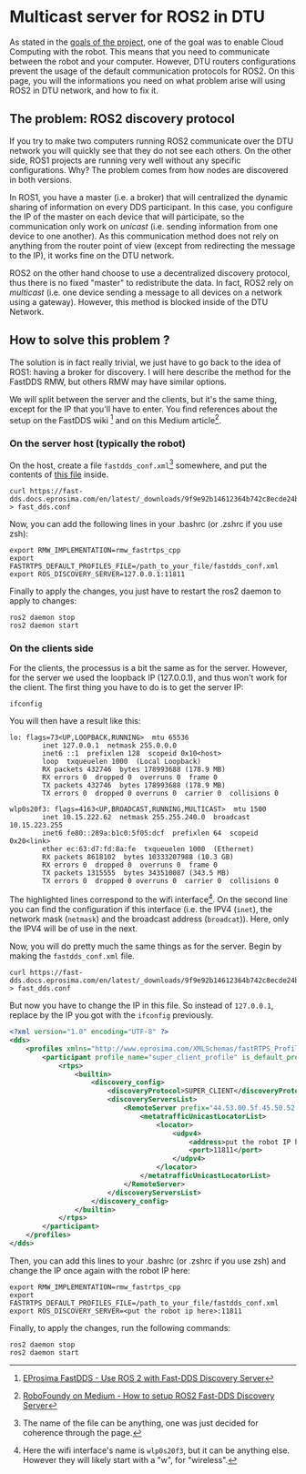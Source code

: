 # Multicast server for ROS2 in DTU

As stated in the [goals of the project](../../introduction/why), one of the goal was to enable Cloud Computing with the robot. This means that you need to communicate between the robot and your computer. However, DTU routers configurations prevent the usage of the default communication protocols for ROS2. On this page, you will the informations you need on what problem arise will using ROS2 in DTU network, and how to fix it.

## The problem: ROS2 discovery protocol

If you try to make two computers running ROS2 communicate over the DTU network you will quickly see that they do not see each others. On the other side, ROS1 projects are running very well without any specific configurations. Why? The problem comes from how nodes are discovered in both versions.

In ROS1, you have a master (i.e. a broker) that will centralized the dynamic sharing of information on every DDS participant. In this case, you configure the IP of the master on each device that will participate, so the communication only work on *unicast* (i.e. sending information from one device to one another). As this communication method does not rely on anything from the router point of view (except from redirecting the message to the IP), it works fine on the DTU network.

ROS2 on the other hand choose to use a decentralized discovery protocol, thus there is no fixed "master" to redistribute the data. In fact, ROS2 rely on *multicast* (i.e. one device sending a message to all devices on a network using a gateway). However, this method is blocked inside of the DTU Network. 

## How to solve this problem ?

The solution is in fact really trivial, we just have to go back to the idea of ROS1: having a broker for discovery. I will here describe the method for the FastDDS RMW, but others RMW may have similar options.

We will split between the server and the clients, but it's the same thing, except for the IP that you'll have to enter. You find references about the setup on the FastDDS wiki [^1] and on this Medium article[^2]. 


### On the server host (typically the robot)

On the host, create a file `fastdds_conf.xml`[^3] somewhere, and put the contents of [this file](https://fast-dds.docs.eprosima.com/en/latest/_downloads/9f9e92b14612364b742c8ecde24b3d24/super_client_configuration_file.xml) inside.
```shell
curl https://fast-dds.docs.eprosima.com/en/latest/_downloads/9f9e92b14612364b742c8ecde24b3d24/super_client_configuration_file.xml > fast_dds.conf
```

Now, you can add the following lines in your .bashrc (or .zshrc if you use zsh):

```shell
export RMW_IMPLEMENTATION=rmw_fastrtps_cpp
export FASTRTPS_DEFAULT_PROFILES_FILE=/path_to_your_file/fastdds_conf.xml
export ROS_DISCOVERY_SERVER=127.0.0.1:11811
```

Finally to apply the changes, you just have to restart the ros2 daemon to apply to changes:

```shell
ros2 daemon stop
ros2 daemon start
```

### On the clients side

For the clients, the processus is a bit the same as for the server. However, for the server we used the loopback IP (127.0.0.1), and thus won't work for the client. The first thing you have to do is to get the server IP:

```shell title="Run this on the robot"
ifconfig
```

You will then have a result like this:

```shell hl_lines="10 11"
lo: flags=73<UP,LOOPBACK,RUNNING>  mtu 65536
        inet 127.0.0.1  netmask 255.0.0.0
        inet6 ::1  prefixlen 128  scopeid 0x10<host>
        loop  txqueuelen 1000  (Local Loopback)
        RX packets 432746  bytes 178993688 (178.9 MB)
        RX errors 0  dropped 0  overruns 0  frame 0
        TX packets 432746  bytes 178993688 (178.9 MB)
        TX errors 0  dropped 0 overruns 0  carrier 0  collisions 0

wlp0s20f3: flags=4163<UP,BROADCAST,RUNNING,MULTICAST>  mtu 1500
        inet 10.15.222.62  netmask 255.255.240.0  broadcast 10.15.223.255
        inet6 fe80::289a:b1c0:5f05:dcf  prefixlen 64  scopeid 0x20<link>
        ether ec:63:d7:fd:8a:fe  txqueuelen 1000  (Ethernet)
        RX packets 8618102  bytes 10333207988 (10.3 GB)
        RX errors 0  dropped 0  overruns 0  frame 0
        TX packets 1315555  bytes 343510087 (343.5 MB)
        TX errors 0  dropped 0 overruns 0  carrier 0  collisions 0
```

The highlighted lines correspond to the wifi interface[^4]. On the second line you can find the configuration if this interface (i.e. the IPV4 (`inet`), the network mask (`netmask`) and the broadcast address (`broadcat`)). Here, only the IPV4 will be of use in the next.

Now, you will do pretty much the same things as for the server. Begin by making the `fastdds_conf.xml` file.

```shell title="Run this on the client"
curl https://fast-dds.docs.eprosima.com/en/latest/_downloads/9f9e92b14612364b742c8ecde24b3d24/super_client_configuration_file.xml > fast_dds.conf
```

But now you have to change the IP in this file. So instead of `127.0.0.1`, replace by the IP you got with the `ifconfig` previously.

```xml hl_lines="14 14"  title="Change this on the client"
<?xml version="1.0" encoding="UTF-8" ?>
<dds>
    <profiles xmlns="http://www.eprosima.com/XMLSchemas/fastRTPS_Profiles">
        <participant profile_name="super_client_profile" is_default_profile="true">
            <rtps>
                <builtin>
                    <discovery_config>
                        <discoveryProtocol>SUPER_CLIENT</discoveryProtocol>
                        <discoveryServersList>
                            <RemoteServer prefix="44.53.00.5f.45.50.52.4f.53.49.4d.41">
                                <metatrafficUnicastLocatorList>
                                    <locator>
                                        <udpv4>
                                            <address>put the robot IP here</address>
                                            <port>11811</port>
                                        </udpv4>
                                    </locator>
                                </metatrafficUnicastLocatorList>
                            </RemoteServer>
                        </discoveryServersList>
                    </discovery_config>
                </builtin>
            </rtps>
        </participant>
    </profiles>
</dds>
```

Then, you can add this lines to your .bashrc (or .zshrc if you use zsh) and change the IP once again with the robot IP here:

```shell title="Change this on the client"
export RMW_IMPLEMENTATION=rmw_fastrtps_cpp
export FASTRTPS_DEFAULT_PROFILES_FILE=/path_to_your_file/fastdds_conf.xml
export ROS_DISCOVERY_SERVER=<put the robot ip here>:11811
```

Finally, to apply the changes, run the following commands:

```shell title="Run this on the client"
ros2 daemon stop
ros2 daemon start
```

[^1]: [EProsima FastDDS - Use ROS 2 with Fast-DDS Discovery Server](https://fast-dds.docs.eprosima.com/en/latest/fastdds/ros2/discovery_server/ros2_discovery_server.html)
[^2]: [RoboFoundy on Medium - How to setup ROS2 Fast-DDS Discovery Server](https://robofoundry.medium.com/how-to-setup-ros2-fast-dds-discovery-server-3843c3a4adec)
[^3]: The name of the file can be anything, one was just decided for coherence through the page.
[^4]: Here the wifi interface's name is `wlp0s20f3`, but it can be anything else. However they will likely start with a "w", for "wireless".